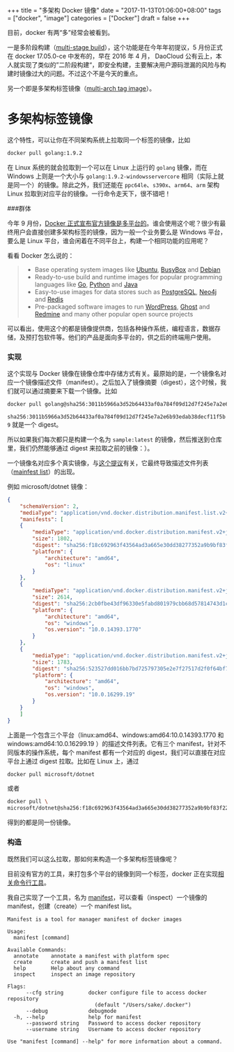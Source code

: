 +++
title = "多架构 Docker 镜像"
date = "2017-11-13T01:06:00+08:00"
tags = ["docker", "image"]
categories = ["Docker"]
draft = false
+++

目前，docker 有两“多”经常会被看到。

 一是多阶段构建（[multi-stage build](https://github.com/moby/moby/issues/31067)），这个功能是在今年年初提议，5 月份正式在 docker 17.05.0-ce 中发布的，早在 2016 年 4 月， DaoCloud 公有云上，本人就实现了类似的”二阶段构建“，即安全构建，主要解决用户源码泄漏的风险与构建时镜像过大的问题。不过这个不是今天的重点。

另一个即是多架构标签镜像（[multi-arch tag image](https://github.com/moby/moby/issues/15866)）。

# 多架构标签镜像

这个特性，可以让你在不同架构系统上拉取同一个标签的镜像，比如

```bash
docker pull golang:1.9.2
```

在 Linux 系统的就会拉取到一个可以在 Linux 上运行的 `golang` 镜像，而在 Windows 上则是一个大小与 `golang:1.9.2-windowsservercore` 相同（实际上就是同一个）的镜像。除此之外，我们还能在 `ppc64le`、`s390x`、`arm64`、`arm` 架构 Linux 拉取到对应平台的镜像。一行命令走天下，很不错吧！

###群体

今年 9 月份，[Docker 正式宣布官方镜像是多平台的](https://blog.docker.com/2017/09/docker-official-images-now-multi-platform/)。谁会使用这个呢？很少有最终用户会直接创建多架构标签的镜像，因为一般一个业务要么是 Windows 平台，要么是 Linux 平台，谁会闲着在不同平台上，构建一个相同功能的应用呢？

看看 Docker 怎么说的：

> - Base operating system images like [Ubuntu](https://store.docker.com/images/ubuntu), [BusyBox](https://store.docker.com/images/busybox) and [Debian](https://store.docker.com/images/debian)
> - Ready-to-use build and runtime images for popular programming languages like [Go](https://store.docker.com/images/golang), [Python](https://store.docker.com/images/python) and [Java](https://store.docker.com/images/openjdk)
> - Easy-to-use images for data stores such as [PostgreSQL](https://store.docker.com/images/postgres), [Neo4j](https://store.docker.com/images/neo4j) and [Redis](https://store.docker.com/images/redis)
> - Pre-packaged software images to run [WordPress](https://store.docker.com/images/wordpress), [Ghost](https://store.docker.com/images/ghost) and [Redmine](https://store.docker.com/images/redmine) and many other popular open source projects

可以看出，使用这个的都是镜像提供商，包括各种操作系统，编程语言，数据存储，及预打包软件等。他们的产品是面向多平台的，供之后的终端用户使用。

### 实现

这个实现与 Docker 镜像在镜像仓库中存储方式有关。最原始的是，一个镜像名对应一个镜像描述文件（manifest）。之后加入了镜像摘要（digest），这个时候，我们就可以通过摘要来下载一个镜像。比如

```bash
docker pull golang@sha256:3011b5966a3d52b64433af0a784f09d12d7f245e7a2e6b93edab38decf11f5b9
```

`sha256:3011b5966a3d52b64433af0a784f09d12d7f245e7a2e6b93edab38decf11f5b9` 就是一个 digest。

所以如果我们每次都只是构建一个名为 `sample:latest` 的镜像，然后推送到仓库里，我们仍然能够通过 digest 来拉取之前的镜像：）。

一个镜像名对应多个真实镜像，与[这个提议](https://github.com/docker/distribution/pull/1068)有关，它最终导致描述文件列表（[mainfest list](https://github.com/docker/distribution/blob/master/docs/spec/manifest-v2-2.md#manifest-list)）的出现。

例如 microsoft/dotnet 镜像：

```json
{
    "schemaVersion": 2,
    "mediaType": "application/vnd.docker.distribution.manifest.list.v2+json",
    "manifests": [
    {
        "mediaType": "application/vnd.docker.distribution.manifest.v2+json",
        "size": 1802,
        "digest": "sha256:f18c692963f43564ad3a665e30dd38277352a9b9bf83f221f50d3fa77802b3e6",
        "platform": {
            "architecture": "amd64",
            "os": "linux"
        }
    },
    {
        "mediaType": "application/vnd.docker.distribution.manifest.v2+json",
        "size": 2614,
        "digest": "sha256:2cb0fbe43df96330e5fabd801979cbb68d57814743d1c2805a585525793b6b2e",
        "platform": {
            "architecture": "amd64",
            "os": "windows",
            "os.version": "10.0.14393.1770"
        }
    },
    {
        "mediaType": "application/vnd.docker.distribution.manifest.v2+json",
        "size": 1783,
        "digest": "sha256:523527dd016bb7bd725797305e2e7f27517d2f0f64bf77338f2cb16dc3cb92b6",
        "platform": {
            "architecture": "amd64",
            "os": "windows",
            "os.version": "10.0.16299.19"
        }
    }
    ]
}
```

上面是一个包含三个平台（linux:amd64、windows:amd64:10.0.14393.1770 和 windows:amd64:10.0.16299.19 ）的描述文件列表。它有三个 manifest，针对不同版本的操作系统，每个 manifest 都有一个对应的 digest，我们可以直接在对应平台上通过 digest 拉取。比如在 Linux 上，通过 

``` bash
docker pull microsoft/dotnet
```

 或者 

````bash
docker pull \
microsoft/dotnet@sha256:f18c692963f43564ad3a665e30dd38277352a9b9bf83f221f50d3fa77802b3e6
````

得到的都是同一份镜像。

### 构造

既然我们可以这么拉取，那如何来构造一个多架构标签镜像呢？

目前没有官方的工具，来打包多个平台的镜像到同一个标签，docker 正在实现[相关命令行工具](https://github.com/docker/cli/pull/138)。

我自己实现了一个工具，名为 [manifest](https://github.com/sakeven/manifest)，可以查看（inspect）一个镜像的 manifest，创建（create）一个 manifest list。

```
Manifest is a tool for manager manifest of docker images

Usage:
  manifest [command]

Available Commands:
  annotate    annotate a manifest with platform spec
  create      create and push a manifest list
  help        Help about any command
  inspect     inspect an image repository

Flags:
      --cfg string        docker configure file to access docker repository 
                            (default "/Users/sake/.docker")
      --debug             debugmode
  -h, --help              help for manifest
      --password string   Password to access docker repository
      --username string   Username to access docker repository

Use "manifest [command] --help" for more information about a command.
```

